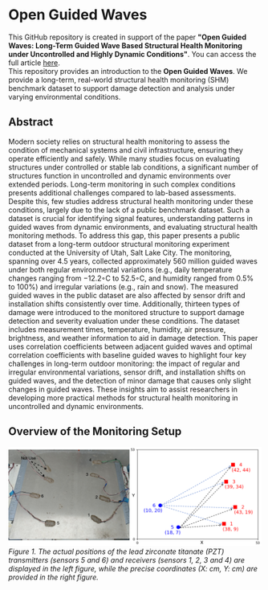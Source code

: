 # Open Guided Waves

This GitHub repository is created in support of the paper **"Open Guided Waves: Long-Term Guided Wave Based Structural Health Monitoring under Uncontrolled and Highly Dynamic Conditions"**. You can access the full article [here](https://.........).  
This repository provides an introduction to the **Open Guided Waves**. We provide a long-term, real-world structural health monitoring (SHM) benchmark dataset to support damage detection and analysis under varying environmental conditions.

## Abstract
Modern society relies on structural health monitoring to assess the condition of mechanical systems and civil
infrastructure, ensuring they operate efficiently and safely. While many studies focus on evaluating structures under
controlled or stable lab conditions, a significant number of structures function in uncontrolled and dynamic environments
over extended periods. Long-term monitoring in such complex conditions presents additional challenges compared to
lab-based assessments. Despite this, few studies address structural health monitoring under these conditions, largely
due to the lack of a public benchmark dataset. Such a dataset is crucial for identifying signal features, understanding
patterns in guided waves from dynamic environments, and evaluating structural health monitoring methods. To address
this gap, this paper presents a public dataset from a long-term outdoor structural monitoring experiment conducted at
the University of Utah, Salt Lake City. The monitoring, spanning over 4.5 years, collected approximately 560 million
guided waves under both regular environmental variations (e.g., daily temperature changes ranging from −12.2◦C to
52.5◦C, and humidity ranged from 0.5% to 100%) and irregular variations (e.g., rain and snow). The measured guided
waves in the public dataset are also affected by sensor drift and installation shifts consistently over time. Additionally,
thirteen types of damage were introduced to the monitored structure to support damage detection and severity
evaluation under these conditions. The dataset includes measurement times, temperature, humidity, air pressure,
brightness, and weather information to aid in damage detection. This paper uses correlation coefficients between
adjacent guided waves and optimal correlation coefficients with baseline guided waves to highlight four key challenges in
long-term outdoor monitoring: the impact of regular and irregular environmental variations, sensor drift, and installation
shifts on guided waves, and the detection of minor damage that causes only slight changes in guided waves. These
insights aim to assist researchers in developing more practical methods for structural health monitoring in uncontrolled
and dynamic environments.

## Overview of the Monitoring Setup
![Overview of the Monitoring Setup](/figures/SensorLocation1.png)
*Figure 1. The actual positions of the lead zirconate titanate (PZT) transmitters (sensors 5 and 6) and receivers (sensors 1, 2, 3 and 4) are displayed in the left figure, while the precise coordinates (X: cm, Y: cm) are provided in the right figure.*

